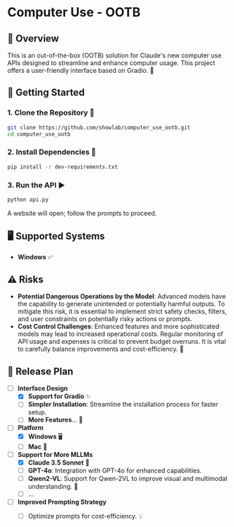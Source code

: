 # Computer Use - OOTB

## 🌟 Overview
This is an out-of-the-box (OOTB) solution for Claude's new computer use APIs designed to streamline and enhance computer usage. This project offers a user-friendly interface based on Gradio. 🎨

## 🚀 Getting Started

### 1. Clone the Repository 📂
```bash
git clone https://github.com/showlab/computer_use_ootb.git
cd computer_use_ootb
```

### 2. Install Dependencies 🔧
```bash
pip install -r dev-requirements.txt
```

### 3. Run the API ▶️
```bash
python api.py
```
A website will open; follow the prompts to proceed.

## 🖥️ Supported Systems
- **Windows** ✅

## ⚠️ Risks
- **Potential Dangerous Operations by the Model**: Advanced models have the capability to generate unintended or potentially harmful outputs. To mitigate this risk, it is essential to implement strict safety checks, filters, and user constraints on potentially risky actions or prompts.
- **Cost Control Challenges**: Enhanced features and more sophisticated models may lead to increased operational costs. Regular monitoring of API usage and expenses is critical to prevent budget overruns. It is vital to carefully balance improvements and cost-efficiency. 💸

## 📅 Release Plan

- [ ] **Interface Design**
  - [x] **Support for Gradio** ✨
  - [ ] **Simpler Installation**: Streamline the installation process for faster setup.
  - [ ] **More Features**... 🚀
- [ ] **Platform**
  - [x] **Windows** 🖥️
  - [ ] **Mac** 🍎
- [ ] **Support for More MLLMs**
  - [x] **Claude 3.5 Sonnet** 🎵
  - [ ] **GPT-4o**: Integration with GPT-4o for enhanced capabilities.
  - [ ] **Qwen2-VL**: Support for Qwen-2VL to improve visual and multimodal understanding. 📸
  - [ ] ...
- [ ] **Improved Prompting Strategy**
  - [ ] Optimize prompts for cost-efficiency. 💡

